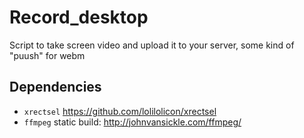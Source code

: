 Record_desktop
=============

Script to take screen video and upload it to your server, some kind of "puush" for webm

Dependencies
------------

- `xrectsel` https://github.com/lolilolicon/xrectsel
- `ffmpeg` static build: http://johnvansickle.com/ffmpeg/
